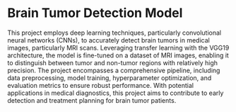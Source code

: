 # Brain Tumor Detection Model

This project employs deep learning techniques, particularly convolutional neural networks (CNNs), to accurately detect brain tumors in medical images, particularly MRI scans. Leveraging transfer learning with the VGG19 architecture, the model is fine-tuned on a dataset of MRI images, enabling it to distinguish between tumor and non-tumor regions with relatively high precision. The project encompasses a comprehensive pipeline, including data preprocessing, model training, hyperparameter optimization, and evaluation metrics to ensure robust performance. With potential applications in medical diagnostics, this project aims to contribute to early detection and treatment planning for brain tumor patients.

